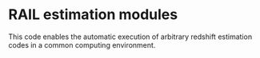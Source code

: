 # RAIL estimation modules

This code enables the automatic execution of arbitrary redshift estimation codes in a common computing environment.
